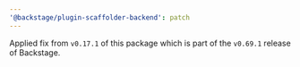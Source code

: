 ```yaml
---
'@backstage/plugin-scaffolder-backend': patch
---
```


Applied fix from `v0.17.1` of this package which is part of the `v0.69.1` release of Backstage.
